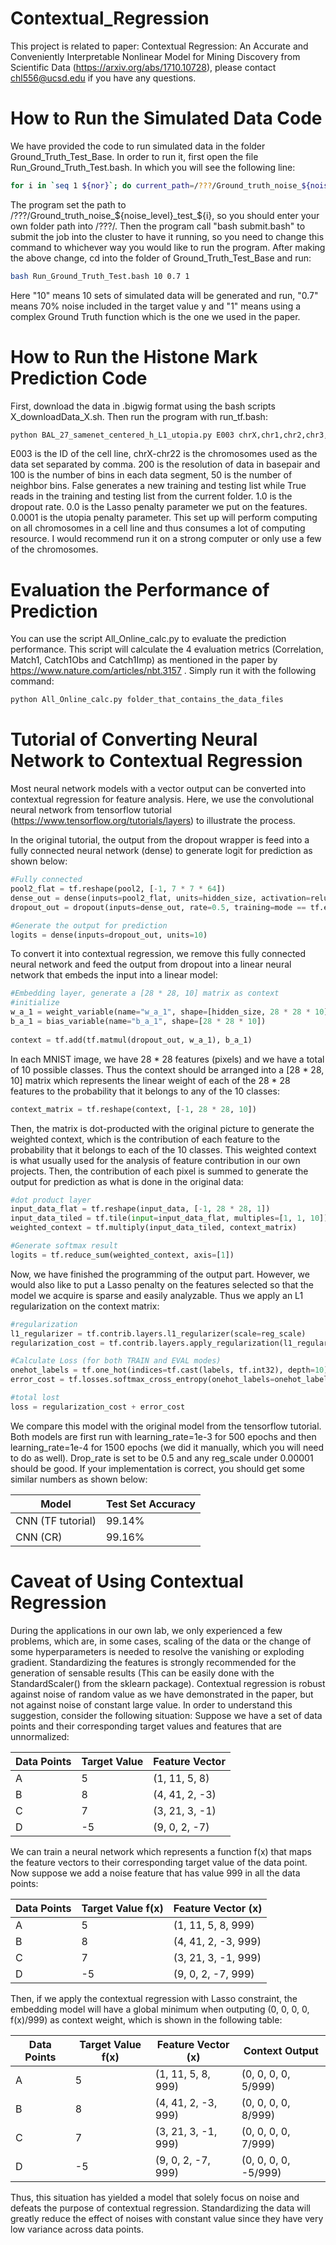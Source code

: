 # Contextual_Regression
This project is related to paper: Contextual Regression: An Accurate and Conveniently Interpretable Nonlinear Model for Mining Discovery from Scientific Data (https://arxiv.org/abs/1710.10728), please contact chl556@ucsd.edu if you have any questions.

# How to Run the Simulated Data Code
We have provided the code to run simulated data in the folder Ground_Truth_Test_Base. In order to run it, first open the file Run_Ground_Truth_Test.bash. In which you will see the following line:
```bash
for i in `seq 1 ${nor}`; do current_path=/???/Ground_truth_noise_${noise_level}_test_${i}; mkdir ${current_path}; cp * ${current_path}; cd ${current_path}; python ${runpy} 100000 ${noise_level}; bash submit.bash; cd ${new_path}; done
```
The program set the path to /???/Ground_truth_noise_${noise_level}_test_${i}, so you should enter your own folder path into /???/. Then the program call "bash submit.bash" to submit the job into the cluster to have it running, so you need to change this command to whichever way you would like to run the program.
After making the above change, cd into the folder of Ground_Truth_Test_Base and run:
```bash
bash Run_Ground_Truth_Test.bash 10 0.7 1
```
Here "10" means 10 sets of simulated data will be generated and run, "0.7" means 70% noise included in the target value y and "1" means using a complex Ground Truth function which is the one we used in the paper.

# How to Run the Histone Mark Prediction Code
First, download the data in .bigwig format using the bash scripts X_downloadData_X.sh. Then run the program with run_tf.bash: 
```bash
python BAL_27_samenet_centered_h_L1_utopia.py E003 chrX,chr1,chr2,chr3,chr4,chr5,chr6,chr7,chr8,chr9,chr10,chr11,chr12,chr13,chr14,chr15,chr16,chr17,chr18,chr19,chr20,chr21,chr22 200 100 50 False 1.0 0.0 0.0001 > result.log
```
E003 is the ID of the cell line, chrX-chr22 is the chromosomes used as the data set separated by comma. 200 is the resolution of data in basepair and 100 is the number of bins in each data segment, 50 is the number of neighbor bins. False generates a new training and testing list while True reads in the training and testing list from the current folder. 1.0 is the dropout rate. 0.0 is the Lasso penalty parameter we put on the features. 0.0001 is the utopia penalty parameter.
This set up will perform computing on all chromosomes in a cell line and thus consumes a lot of computing resource. I would recommend run it on a strong computer or only use a few of the chromosomes.

# Evaluation the Performance of Prediction
You can use the script All_Online_calc.py to evaluate the prediction performance. This script will calculate the 4 evaluation metrics (Correlation, Match1, Catch1Obs and Catch1Imp) as mentioned in the paper by https://www.nature.com/articles/nbt.3157 . Simply run it with the following command:
```bash
python All_Online_calc.py folder_that_contains_the_data_files
```

# Tutorial of Converting Neural Network to Contextual Regression
Most neural network models with a vector output can be converted into contextual regression for feature analysis. Here, we use the convolutional neural network from tensorflow tutorial (https://www.tensorflow.org/tutorials/layers) to illustrate the process.

In the original tutorial, the output from the dropout wrapper is feed into a fully connected neural network (dense) to generate logit for prediction as shown below:
```python
#Fully connected
pool2_flat = tf.reshape(pool2, [-1, 7 * 7 * 64])
dense_out = dense(inputs=pool2_flat, units=hidden_size, activation=relu)
dropout_out = dropout(inputs=dense_out, rate=0.5, training=mode == tf.estimator.ModeKeys.TRAIN)

#Generate the output for prediction
logits = dense(inputs=dropout_out, units=10)
```
To convert it into contextual regression, we remove this fully connected neural network and feed the output from dropout into a linear neural network that embeds the input into a linear model:
```python
#Embedding layer, generate a [28 * 28, 10] matrix as context
#initialize
w_a_1 = weight_variable(name="w_a_1", shape=[hidden_size, 28 * 28 * 10])
b_a_1 = bias_variable(name="b_a_1", shape=[28 * 28 * 10])
        
context = tf.add(tf.matmul(dropout_out, w_a_1), b_a_1)
```
In each MNIST image, we have 28 * 28 features (pixels) and we have a total of 10 possible classes. Thus the context should be arranged into a [28 * 28, 10] matrix which represents the linear weight of each of the 28 * 28 features to the probability that it belongs to any of the 10 classes:
```python
context_matrix = tf.reshape(context, [-1, 28 * 28, 10])
```
Then, the matrix is dot-producted with the original picture to generate the weighted context, which is the contribution of each feature to the probability that it belongs to each of the 10 classes. This weighted context is what usually used for the analysis of feature contribution in our own projects. Then, the contribution of each pixel is summed to generate the output for prediction as what is done in the original data:
```python
#dot product layer
input_data_flat = tf.reshape(input_data, [-1, 28 * 28, 1])
input_data_tiled = tf.tile(input=input_data_flat, multiples=[1, 1, 10])
weighted_context = tf.multiply(input_data_tiled, context_matrix)

#Generate softmax result
logits = tf.reduce_sum(weighted_context, axis=[1])
```
Now, we have finished the programming of the output part. However, we would also like to put a Lasso penalty on the features selected so that the model we acquire is sparse and easily analyzable. Thus we apply an L1 regularization on the context matrix:
```python
#regularization
l1_regularizer = tf.contrib.layers.l1_regularizer(scale=reg_scale)
regularization_cost = tf.contrib.layers.apply_regularization(l1_regularizer, [context_matrix])

#Calculate Loss (for both TRAIN and EVAL modes)
onehot_labels = tf.one_hot(indices=tf.cast(labels, tf.int32), depth=10)
error_cost = tf.losses.softmax_cross_entropy(onehot_labels=onehot_labels, logits=logits)

#total lost
loss = regularization_cost + error_cost
```
We compare this model with the original model from the tensorflow tutorial. Both models are first run with learning_rate=1e-3 for 500 epochs and then learning_rate=1e-4 for 1500 epochs (we did it manually, which you will need to do as well). Drop_rate is set to be 0.5 and any reg_scale under 0.00001 should be good. If your implementation is correct, you should get some similar numbers as shown below:

| Model             | Test Set Accuracy |
| ----------------- | ----------------- |
| CNN (TF tutorial) | 99.14%            |
| CNN (CR)          | 99.16%            |

# Caveat of Using Contextual Regression
During the applications in our own lab, we only experienced a few problems, which are, in some cases, scaling of the data or the change of some hyperparameters is needed to resolve the vanishing or exploding gradient.
Standardizing the features is strongly recommended for the generation of sensable results (This can be easily done with the StandardScaler() from the sklearn package). Contextual regression is robust against noise of random value as we have demonstrated in the paper, but not against noise of constant large value. In order to understand this suggestion, consider the following situation:
Suppose we have a set of data points and their corresponding target values and features that are unnormalized:

| Data Points | Target Value | Feature Vector |
| ----------- | ------------ | -------------- | 
| A           | 5            | (1, 11, 5, 8)  |
| B           | 8            | (4, 41, 2, -3) |
| C           | 7            | (3, 21, 3, -1) |
| D           | -5           | (9, 0, 2, -7)  |

We can train a neural network which represents a function f(x) that maps the feature vectors to their corresponding target value of the data point. Now suppose we add a noise feature that has value 999 in all the data points:

| Data Points | Target Value f(x) | Feature Vector (x)  |
| ----------- | ----------------- | ------------------- | 
| A           | 5                 | (1, 11, 5, 8, 999)  |
| B           | 8                 | (4, 41, 2, -3, 999) |
| C           | 7                 | (3, 21, 3, -1, 999) |
| D           | -5                | (9, 0, 2, -7, 999)  |

Then, if we apply the contextual regression with Lasso constraint, the embedding model will have a global minimum when outputing (0, 0, 0, 0, f(x)/999) as context weight, which is shown in the following table:

| Data Points | Target Value f(x) | Feature Vector (x)  | Context Output        |
| ----------- | ----------------- | ------------------- | --------------------- | 
| A           | 5                 | (1, 11, 5, 8, 999)  | (0, 0, 0, 0, 5/999)   |
| B           | 8                 | (4, 41, 2, -3, 999) | (0, 0, 0, 0, 8/999)   |
| C           | 7                 | (3, 21, 3, -1, 999) | (0, 0, 0, 0, 7/999)   |
| D           | -5                | (9, 0, 2, -7, 999)  | (0, 0, 0, 0, -5/999)  |

Thus, this situation has yielded a model that solely focus on noise and defeats the purpose of contextual regression. Standardizing the data will greatly reduce the effect of noises with constant value since they have very low variance across data points.
